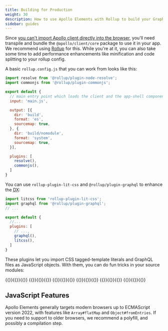 ```yaml
---
title: Building for Production
weight: 30
description: How to use Apollo Elements with Rollup to build your GraphQL-based app for production
sidebar: guides
---
```


Since [you can't import Apollo client directly into the browser](https://github.com/apollographql/apollo-client/issues/3047), you'll need transpile and bundle the `@apollo/client/core` package to use it in your app. We recommend using [Rollup](https://rollupjs.com) for this. While you're at it, you can also take some time to add performance enhancements like minification and code splitting to your rollup config.

A basic `rollup.config.js` that you can work from looks like this:

```js copy
import resolve from '@rollup/plugin-node-resolve';
import commonjs from '@rollup/plugin-commonjs';

export default {
  // main entry point which loads the client and the app-shell components
  input: 'main.js',

  output: [{
    dir: 'build',
    format: 'es',
    sourcemap: true,
  }, {
    dir: 'build/nomodule',
    format: 'system',
    sourcemap: true,
  }],

  plugins: [
    resolve(),
    commonjs(),
  ]
}
```

You can use `rollup-plugin-lit-css` and `@rollup/plugin-graphql` to enhance the <abbr title="developer experience">DX</abbr>:

```js copy
import litcss from 'rollup-plugin-lit-css';
import graphql from '@rollup/plugin-graphql';
// ...

export default {
  //...
  plugins: [
    // ...,
    graphql(),
    litcss(),
  ]
}
```

These plugins let you import CSS tagged-template literals and GraphQL files as JavaScript objects. With them, you can do fun tricks in your source modules:

<code-tabs collection="libraries" default-tab="lit">
  {{<code-tab package="html">}}{{<include "building-html.html">}}{{</code-tab>}}
  {{<code-tab package="mixins">}}{{<include "building-mixins.ts">}}{{</code-tab>}}
  {{<code-tab package="lit">}}{{<include "building-lit.ts">}}{{</code-tab>}}
  {{<code-tab package="fast">}}{{<include "building-fast.ts">}}{{</code-tab>}}
  {{<code-tab package="haunted">}}{{<include "building-haunted.ts">}}{{</code-tab>}}
  {{<code-tab package="hybrids">}}{{<include "building-hybrids.js">}}{{</code-tab>}}
</code-tabs>

## JavaScript Features
Apollo Elements generally targets modern browsers up to ECMAScript version 2022, with features like `Array#flatMap` and `Object#fromEntries`. If you need to support to older browsers, we recommend a polyfill, and possibly a compilation step.
